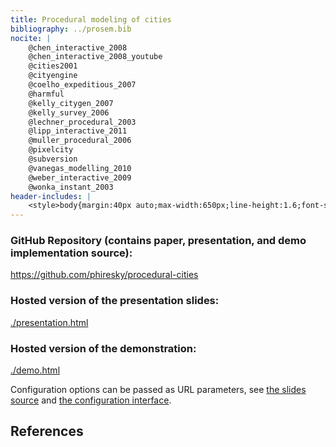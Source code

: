 ```yaml
---
title: Procedural modeling of cities
bibliography: ../prosem.bib
nocite: |
    @chen_interactive_2008
    @chen_interactive_2008_youtube
    @cities2001
    @cityengine
    @coelho_expeditious_2007
    @harmful
    @kelly_citygen_2007
    @kelly_survey_2006
    @lechner_procedural_2003
    @lipp_interactive_2011
    @muller_procedural_2006
    @pixelcity
    @subversion
    @vanegas_modelling_2010
    @weber_interactive_2009
    @wonka_instant_2003
header-includes: |
    <style>body{margin:40px auto;max-width:650px;line-height:1.6;font-size:18px;color:#333;padding:0 10px;font-family: "Helvetica Neue",Helvetica,Arial,sans-serif;}h1,h2,h3,h4{line-height:1.1;font-weight: 500;}</style>
---
```


### GitHub Repository (contains paper, presentation, and demo implementation source):

<https://github.com/phiresky/procedural-cities>

### Hosted version of the presentation slides:

[./presentation.html](presentation.html)

### Hosted version of the demonstration:

[./demo.html](demo.html)

Configuration options can be passed as URL parameters, see [the slides source](https://raw.githubusercontent.com/phiresky/procedural-cities/master/presentation.md) and [the configuration interface](https://github.com/phiresky/procedural-cities/blob/master/implementation/config.ts).

## References
